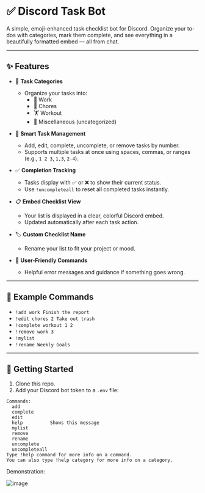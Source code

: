# ✅ Discord Task Bot

A simple, emoji-enhanced task checklist bot for Discord. Organize your to-dos with categories, mark them complete, and see everything in a beautifully formatted embed — all from chat.

---

## ✨ Features

- 📓 **Task Categories**
  - Organize your tasks into:  
    - 📓 Work  
    - 🧹 Chores  
    - 🏋 Workout  
    - 📄 Miscellaneous (uncategorized)

- 📝 **Smart Task Management**
  - Add, edit, complete, uncomplete, or remove tasks by number.
  - Supports multiple tasks at once using spaces, commas, or ranges (e.g., `1 2 3`, `1,3`, `2-4`).

- ✅ **Completion Tracking**
  - Tasks display with ✅ or ❌ to show their current status.
  - Use `!uncompleteall` to reset all completed tasks instantly.

- 📋 **Embed Checklist View**
  - Your list is displayed in a clear, colorful Discord embed.
  - Updated automatically after each task action.

- 🏷️ **Custom Checklist Name**
  - Rename your list to fit your project or mood.

- 💬 **User-Friendly Commands**
  - Helpful error messages and guidance if something goes wrong.

---

## 📌 Example Commands

- `!add work Finish the report`
- `!edit chores 2 Take out trash`
- `!complete workout 1 2`
- `!remove work 3`
- `!mylist`
- `!rename Weekly Goals`

---

## 🚀 Getting Started

1. Clone this repo.
2. Add your Discord bot token to a `.env` file:


```
Commands:
  add           
  complete      
  edit          
  help          Shows this message
  mylist        
  remove        
  rename        
  uncomplete    
  uncompleteall 
Type !help command for more info on a command.
You can also type !help category for more info on a category.
```

Demonstration:

![image](https://github.com/Erebonia/Discord-Checklist-bot/assets/52137104/1a2d18ab-f612-4c8f-ae2e-43f1945d639f)

